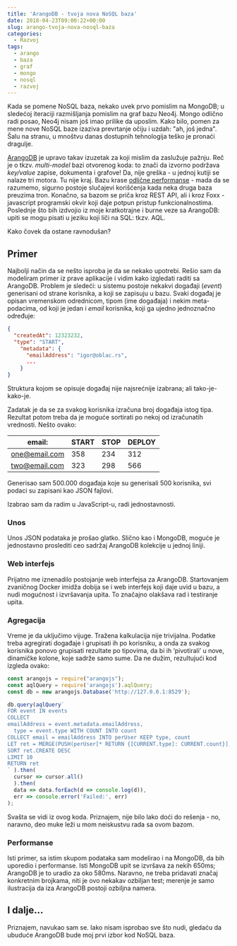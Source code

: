 ```yaml
---
title: 'ArangoDB - tvoja nova NoSQL baza'
date: 2018-04-23T09:00:22+00:00
slug: arango-tvoja-nova-nosql-baza
categories:
  - Razvoj
tags:
  - arango
  - baza
  - graf
  - mongo
  - nosql
  - razvoj
---
```


Kada se pomene NoSQL baza, nekako uvek prvo pomislim na MongoDB; u sledećoj iteraciji razmišljanja pomislim na graf bazu Neo4j. Mongo odlično radi posao, Neo4j nisam još imao prilike da uposlim. Kako bilo, pomen za mene nove NoSQL baze izaziva prevrtanje očiju i uzdah: "ah, još jedna". Šalu na stranu, u mnoštvu danas dostupnih tehnologija teško je pronaći dragulje.

<!--more-->

[ArangoDB](https://www.arangodb.com) je upravo takav izuzetak za koji mislim da zaslužuje pažnju. Reč je o tkzv. _multi-model_ bazi otvorenog koda: to znači da izvorno podržava _key/value_ zapise, dokumenta i grafove! Da, nije greška - u jednoj kutiji se nalaze tri motora. Tu nije kraj. Bazu krase [odlične performanse](https://www.arangodb.com/2018/02/nosql-performance-benchmark-2018-mongodb-postgresql-orientdb-neo4j-arangodb/) - mada da se razumemo, sigurno postoje slučajevi korišćenja kada neka druga baza preuzima tron. Konačno, sa bazom se priča kroz REST API, ali i kroz Foxx - javascript programski okvir koji daje potpun pristup funkcionalnostima. Poslednje što bih izdvojio iz moje kratkotrajne i burne veze sa ArangoDB: upiti se mogu pisati u jeziku koji liči na SQL: tkzv. AQL.

Kako čovek da ostane ravnodušan?

## Primer

Najbolji način da se nešto isproba je da se nekako upotrebi. Rešio sam da modeliram primer iz prave aplikacije i vidim kako izgledati raditi sa ArangoDB. Problem je sledeći: u sistemu postoje nekakvi događaji (_event_) generisani od strane korisnika, a koji se zapisuju u bazu. Svaki događaj je opisan vremenskom odrednicom, tipom (ime događaja) i nekim meta-podacima, od koji je jedan i _email_ korisnika, koji ga ujedno jednoznačno određuje:

```json
{
  "createdAt": 12323232,
  "type": "START",
    "metadata": {
      "emailAddress": "igor@oblac.rs",
      ...
    }
}
```

Struktura kojom se opisuje događaj nije najsrećnije izabrana; ali tako-je-kako-je.

Zadatak je da se za svakog korisnika izračuna broj događaja istog tipa. Rezultat potom treba da je moguće sortirati po nekoj od izračunatih vrednosti. Nešto ovako:

| email:        | START | STOP | DEPLOY |
| ------------- | ----- | ---- | ------ |
| one@email.com | 358   | 234  | 312    |
| two@email.com | 323   | 298  | 566    |

Generisao sam 500.000 događaja koje su generisali 500 korisnika, svi podaci su zapisani kao JSON fajlovi.

Izabrao sam da radim u JavaScript-u, radi jednostavnosti.

### Unos

Unos JSON podataka je prošao glatko. Slično kao i MongoDB, moguće je jednostavno proslediti ceo sadržaj ArangoDB kolekcije u jednoj liniji.

### Web interfejs

Prijatno me iznenadilo postojanje web interfejsa za ArangoDB. Startovanjem zvaničnog Docker imidža dobija se i web interfejs koji daje uvid u bazu, a nudi mogućnost i izvršavanja upita. To značajno olakšava rad i testiranje upita.

### Agregacija

Vreme je da uključimo vijuge. Tražena kalkulacija nije trivijalna. Podatke treba agregirati događaje i grupisati ih po korisniku, a onda za svakog korisnika ponovo grupisati rezultate po tipovima, da bi ih ‘pivotirali’ u nove, dinamičke kolone, koje sadrže samo sume. Da ne dužim, rezultujući kod izgleda ovako:

```javascript
const arangojs = require("arangojs");
const aqlQuery = require('arangojs').aqlQuery;
const db = new arangojs.Database('http://127.0.0.1:8529');

db.query(aqlQuery`
FOR event IN events
COLLECT
emailAddress = event.metadata.emailAddress,
  type = event.type WITH COUNT INTO count
COLLECT email = emailAddress INTO perUser KEEP type, count
LET ret = MERGE(PUSH(perUser[* RETURN {[CURRENT.type]: CURRENT.count}], {email}))
SORT ret.CREATE DESC
LIMIT 10
RETURN ret
` ).then(
  cursor => cursor.all()
  ).then(
  data => data.forEach(d => console.log(d)),
  err => console.error('Failed:', err)
);
```

Svašta se vidi iz ovog koda. Priznajem, nije bilo lako doći do rešenja - no, naravno, deo muke leži u mom neiskustvu rada sa ovom bazom.

### Performanse

Isti primer, sa istim skupom podataka sam modelirao i na MongoDB, da bih uporedio i performanse. Isti MongoDB upit se izvršava za nekih 650ms; ArangoDB je to uradio za oko 580ms. Naravno, ne treba pridavati značaj konkretnim brojkama, niti je ovo nekakav ozbiljan test; merenje je samo ilustracija da iza ArangoDB postoji ozbiljna namera.

## I dalje...

Priznajem, navukao sam se. Iako nisam isprobao sve što nudi, gledaću da ubuduće ArangoDB bude moj prvi izbor kod NoSQL baza.